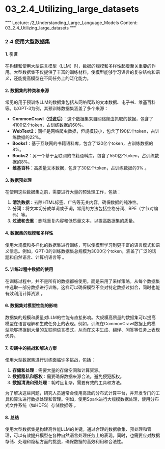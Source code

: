 # 03_2.4_Utilizing_large_datasets

"""
Lecture: /2_Understanding_Large_Language_Models
Content: 03_2.4_Utilizing_large_datasets
"""

### 2.4 使用大型数据集

#### 1. 引言
在构建和使用大型语言模型（LLM）时，数据的规模和多样性起着至关重要的作用。大型数据集不仅提供了丰富的训练材料，使模型能够学习语言的复杂结构和语义，还能提高模型在不同任务上的泛化能力。

#### 2. 数据集的种类和来源
常见的用于预训练LLM的数据集包括从网络爬取的文本数据、电子书、维基百科等。以GPT-3为例，其预训练数据集涵盖了多个来源：
- **CommonCrawl（过滤后）**：这个数据集来自网络爬虫抓取的数据，包含了4100亿个token，占训练数据的60%。
- **WebText2**：同样是网络爬虫数据，但规模较小，包含了190亿个token，占训练数据的22%。
- **Books1**：基于互联网的书籍语料库，包含了120亿个token，占训练数据的8%。
- **Books2**：另一个基于互联网的书籍语料库，包含了550亿个token，占训练数据的8%。
- **维基百科**：高质量文本数据，包含了30亿个token，占训练数据的3% 。

#### 3. 数据预处理
在使用这些数据集之前，需要进行大量的预处理工作，包括：
1. **清洗数据**：去除HTML标签、广告等无关内容，确保数据的纯净性。
2. **分词**：将文本切分成单词或子词，常用的方法包括空格分词、BPE（字节对编码）等。
3. **过滤和去重**：删除重复内容和低质量文本，以提高数据集的质量。

#### 4. 数据集的规模和多样性
使用大规模和多样化的数据集进行训练，可以使模型学习到更丰富的语言模式和语义信息。例如，GPT-3的训练数据集总规模为3000亿个token，涵盖了广泛的话题和自然语言、计算机语言等 。

#### 5. 训练过程中数据的使用
在训练过程中，并不是所有的数据都被使用，而是采用了采样策略，从每个数据集中选取一部分数据进行训练。这样可以确保模型不会对特定数据过拟合，同时也能有效利用计算资源 。

#### 6. 数据集对模型性能的影响
数据集的规模和质量对LLM的性能有直接影响。大规模高质量的数据集可以提高模型在语言理解和生成任务上的表现。例如，训练在CommonCrawl数据上的模型能够捕捉到大量的互联网语言模式，从而在文本生成、翻译、问答等任务上表现优异。

#### 7. 实践中的挑战和解决方案
使用大型数据集进行训练面临许多挑战，包括：
1. **存储和处理**：需要大量的存储空间和计算资源。
2. **数据隐私和版权**：需要确保数据来源合法，避免侵犯版权。
3. **数据清洗和预处理**：耗时且复杂，需要有效的工具和方法。

为了解决这些问题，研究人员通常会使用高效的分布式计算平台，并开发专门的工具和算法进行数据处理和管理。例如，使用Spark进行大规模数据处理，使用分布式文件系统（如HDFS）存储数据等 。

#### 8. 总结
使用大型数据集是构建高性能LLM的关键。通过合理的数据收集、预处理和管理，可以有效提升模型在各种自然语言处理任务上的表现。同时，也需要应对数据存储、处理和隐私方面的挑战，确保数据的高效利用和合法性。